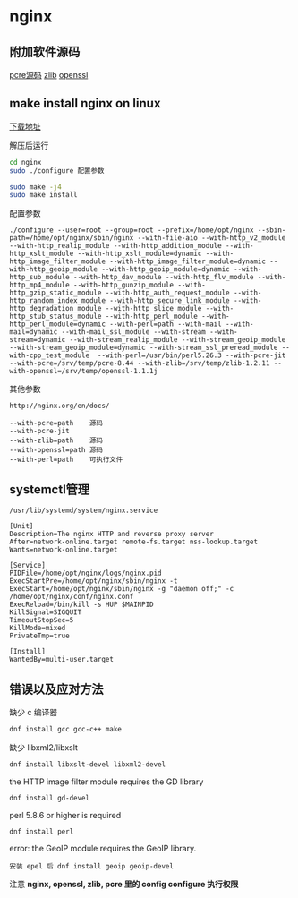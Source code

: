 # nginx

## 附加软件源码

[pcre源码](https://ftp.pcre.org/pub/pcre)
[zlib](https://github.com/madler/zlib)
[openssl](https://github.com/openssl/openssl)

## make install nginx on linux

[下载地址](http://nginx.org/en/download.html)

解压后运行

```bash
cd nginx
sudo ./configure 配置参数

sudo make -j4
sudo make install
```

配置参数

```text
./configure --user=root --group=root --prefix=/home/opt/nginx --sbin-path=/home/opt/nginx/sbin/nginx --with-file-aio --with-http_v2_module --with-http_realip_module --with-http_addition_module --with-http_xslt_module --with-http_xslt_module=dynamic --with-http_image_filter_module --with-http_image_filter_module=dynamic --with-http_geoip_module --with-http_geoip_module=dynamic --with-http_sub_module --with-http_dav_module --with-http_flv_module --with-http_mp4_module --with-http_gunzip_module --with-http_gzip_static_module --with-http_auth_request_module --with-http_random_index_module --with-http_secure_link_module --with-http_degradation_module --with-http_slice_module --with-http_stub_status_module --with-http_perl_module --with-http_perl_module=dynamic --with-perl=path --with-mail --with-mail=dynamic --with-mail_ssl_module --with-stream --with-stream=dynamic --with-stream_realip_module --with-stream_geoip_module --with-stream_geoip_module=dynamic --with-stream_ssl_preread_module --with-cpp_test_module  --with-perl=/usr/bin/perl5.26.3 --with-pcre-jit --with-pcre=/srv/temp/pcre-8.44 --with-zlib=/srv/temp/zlib-1.2.11 --with-openssl=/srv/temp/openssl-1.1.1j
```

其他参数

```text
http://nginx.org/en/docs/

--with-pcre=path    源码
--with-pcre-jit
--with-zlib=path    源码
--with-openssl=path 源码
--with-perl=path    可执行文件
```

## systemctl管理

`/usr/lib/systemd/system/nginx.service`

```text
[Unit]
Description=The nginx HTTP and reverse proxy server
After=network-online.target remote-fs.target nss-lookup.target
Wants=network-online.target

[Service]
PIDFile=/home/opt/nginx/logs/nginx.pid
ExecStartPre=/home/opt/nginx/sbin/nginx -t
ExecStart=/home/opt/nginx/sbin/nginx -g "daemon off;" -c /home/opt/nginx/conf/nginx.conf
ExecReload=/bin/kill -s HUP $MAINPID
KillSignal=SIGQUIT
TimeoutStopSec=5
KillMode=mixed
PrivateTmp=true

[Install]
WantedBy=multi-user.target
```

## 错误以及应对方法

缺少 c 编译器

```bash
dnf install gcc gcc-c++ make
```

缺少 libxml2/libxslt

```bash
dnf install libxslt-devel libxml2-devel
```

the HTTP image filter module requires the GD library

```bash
dnf install gd-devel
```

perl 5.8.6 or higher is required

```bash
dnf install perl
```

error: the GeoIP module requires the GeoIP library.

```text
安装 epel 后 dnf install geoip geoip-devel
```

注意 **nginx, openssl, zlib, pcre 里的 config configure 执行权限**
